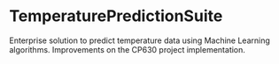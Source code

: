 # TemperaturePredictionSuite
Enterprise solution to predict temperature data using Machine Learning algorithms. Improvements on the CP630 project implementation.
